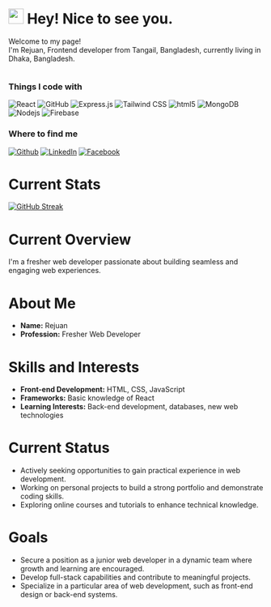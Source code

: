 <h1><img src="https://emojis.slackmojis.com/emojis/images/1531849430/4246/blob-sunglasses.gif?1531849430" width="30"/> Hey! Nice to see you.</h1>


<p>Welcome to my page! </br> I'm Rejuan, Frontend developer from Tangail, Bangladesh, currently living in Dhaka, Bangladesh. </p>
<p>
  <img alt="" src="![image](https://github.com/Rejuan7/rejuan7/assets/146606152/dbdf3f9b-595a-4b8d-81d4-6c2c22cfa07c)
" />
</p>
<h3>Things I code with</h3>
<p>
  <img alt="React" src="https://img.shields.io/badge/-React-45b8d8?style=flat-square&logo=react&logoColor=white" />
  <img alt="GitHub" src="https://img.shields.io/badge/-GitHub-181717?style=flat-square&logo=github&logoColor=white" />
  <img alt="Express.js" src="https://img.shields.io/badge/-Express.js-000000?style=flat-square&logo=express&logoColor=white" />
  <img alt="Tailwind CSS" src="https://img.shields.io/badge/-Tailwind_CSS-38B2AC?style=flat-square&logo=tailwind-css&logoColor=white" />
  <img alt="html5" src="https://img.shields.io/badge/-HTML5-E34F26?style=flat-square&logo=html5&logoColor=white" />
  <img alt="MongoDB" src="https://img.shields.io/badge/-MongoDB-13aa52?style=flat-square&logo=mongodb&logoColor=white" />
  <img alt="Nodejs" src="https://img.shields.io/badge/-Nodejs-43853d?style=flat-square&logo=Node.js&logoColor=white" />
  <img alt="Firebase" src="https://img.shields.io/badge/-Firebase-FFCA28?style=flat-square&logo=Firebase&logoColor=white" />

</p>

<h3>Where to find me</h3>
<p>
<a href="https://github.com/Rejuan7" target="_blank"><img alt="Github" src="https://img.shields.io/badge/GitHub-%2312100E.svg?&style=for-the-badge&logo=Github&logoColor=white" /></a> <a href="https://www.linkedin.com/in/rejuan-ahmmed-22a6b22a6" target="_blank"><img alt="LinkedIn" src="https://img.shields.io/badge/linkedin-%230077B5.svg?&style=for-the-badge&logo=linkedin&logoColor=white" /></a>
<a href="https://www.facebook.com/rejuan.ahmmed.16" target="_blank">
<img alt="Facebook" src="https://img.shields.io/badge/facebook-%231877F2.svg?&style=for-the-badge&logo=facebook&logoColor=white" />
</a>

</p>

# Current Stats
[![GitHub Streak](https://streak-stats.demolab.com?user=Rejuan7&theme=dark)](https://git.io/streak-stats) 


# Current Overview

 I'm a fresher web developer passionate about building seamless and engaging web experiences.

# About Me
- **Name:** Rejuan
- **Profession:** Fresher Web Developer

# Skills and Interests
- **Front-end Development:** HTML, CSS, JavaScript
- **Frameworks:** Basic knowledge of React
- **Learning Interests:** Back-end development, databases, new web technologies

# Current Status
- Actively seeking opportunities to gain practical experience in web development.
- Working on personal projects to build a strong portfolio and demonstrate coding skills.
- Exploring online courses and tutorials to enhance technical knowledge.

# Goals
- Secure a position as a junior web developer in a dynamic team where growth and learning are encouraged.
- Develop full-stack capabilities and contribute to meaningful projects.
- Specialize in a particular area of web development, such as front-end design or back-end systems.




